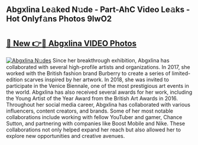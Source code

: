 ## Abgxlina Le𝚊ked N𝚞de - Part-AhC Video Le𝚊ks - Hot Onlyf𝚊ns Photos 9lwO2

# <h2><a href="http://ab67535.deff.icu/?id=Abgxlina">🔗 New 👉🔴 Abgxlina VIDEO Photos</a></h2>

[![Abgxlina N𝚞des](https://i.imgur.com/rIISA9y.gif)](http://ab67535.deff.icu/?id=Abgxlina)
Since her breakthrough exhibition, Abgxlina has collaborated with several high-profile artists and organizations. In 2017, she worked with the British fashion brand Burberry to create a series of limited-edition scarves inspired by her artwork. In 2018, she was invited to participate in the Venice Biennale, one of the most prestigious art events in the world. Abgxlina has also received several awards for her work, including the Young Artist of the Year Award from the British Art Awards in 2016. Throughout her social media career, Abgxlina has collaborated with various influencers, content creators, and brands. Some of her most notable collaborations include working with fellow YouTuber and gamer, Chance Sutton, and partnering with companies like Boost Mobile and Nike. These collaborations not only helped expand her reach but also allowed her to explore new opportunities and creative avenues.
